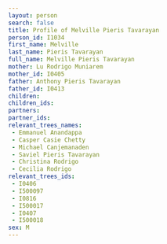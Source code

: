 ```yaml
---
layout: person
search: false
title: Profile of Melville Pieris Tavarayan
person_id: I1034
first_name: Melville
last_name: Pieris Tavarayan
full_name: Melville Pieris Tavarayan
mother: Lu Rodrigo Muniarem
mother_id: I0405
father: Anthony Pieris Tavarayan
father_id: I0413
children:
children_ids:
partners:
partner_ids:
relevant_trees_names:
 - Emmanuel Anandappa
 - Casper Casie Chetty
 - Michael Canjemanaden
 - Saviel Pieris Tavarayan
 - Christina Rodrigo
 - Cecilia Rodrigo
relevant_trees_ids:
 - I0406
 - I500097
 - I0816
 - I500017
 - I0407
 - I500018
sex: M
---
```



